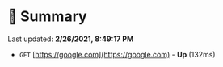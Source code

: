 # 📖 Summary
Last updated: **2/26/2021, 8:49:17 PM**

- `GET` [https://google.com](https://google.com) - **Up** (132ms)
